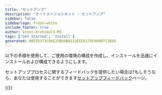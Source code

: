 ```yaml
---
title: "セットアップ"
description: "オートメーションキット - セットアップ"
sidebar: false
sidebarlogo: fresh-white
include_footer: true
author: Grant-Archibald-MS
tags: ['Get Started', 'Install']
generated: 80E55373CD6E25BD9BA123EEE6178F988D711B3D
---
```


以下の手順を使用して、ご使用の環境の構成を作成し、インストールを迅速にインストールおよび構成できるようにします。

セットアッププロセスに関するフィードバックを提供したい場合は?もしそうなら、あなたは使用することができます[セットアップフィードバック](/ja/get-started/setup-feedback)ページ。

{{<questions name="/content/ja/get-started/setup.json" completed="セットアップ手順を完了していただきありがとうございます" showNavigationButtons=true locale="ja">}}

